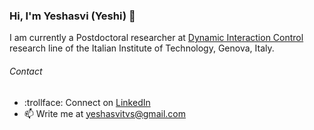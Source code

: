 ### Hi, I'm Yeshasvi (Yeshi) 👋

I am currently a Postdoctoral researcher at [Dynamic Interaction Control](https://dic.iit.it/) research line of the Italian Institute of Technology, Genova, Italy.

###### Contact

- :trollface: Connect on [LinkedIn](https://www.linkedin.com/in/yeshasvitvs/)
- 📫 Write me at [yeshasvitvs@gmail.com](yeshasvitvs@gmail.com)
<!--
**Yeshasvitvs/Yeshasvitvs** is a ✨ _special_ ✨ repository because its `README.md` (this file) appears on your GitHub profile.
https://github.com/robotology
Here are some ideas to get you started:

- 🔭 I’m currently working on ...
- 🌱 I’m currently learning ...
- 👯 I’m looking to collaborate on ...
- 🤔 I’m looking for help with ...
- 💬 Ask me about ...
- 📫 Drop me a message on [LinkedIn](https://www.linkedin.com/in/yeshasvitvs/)
- 😄 Pronouns: ...
- ⚡ Fun fact: ...
-->

